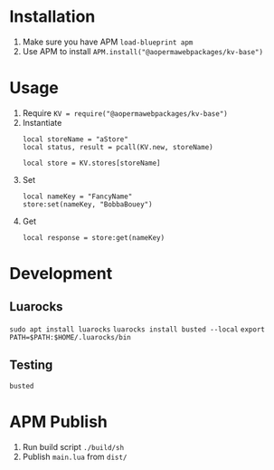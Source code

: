 
# Installation
1. Make sure you have APM
    `load-blueprint apm`
2. Use APM to install
   `APM.install("@aopermawebpackages/kv-base")`

# Usage
1. Require
    `KV = require("@aopermawebpackages/kv-base")`
2. Instantiate
    ```
    local storeName = "aStore"
    local status, result = pcall(KV.new, storeName)

    local store = KV.stores[storeName]
    ```
3. Set
    ```
   local nameKey = "FancyName"
   store:set(nameKey, "BobbaBouey")
   ```
4. Get
    ```
   local response = store:get(nameKey)
   ```

# Development

## Luarocks
`sudo apt install luarocks`
`luarocks install busted --local`
`export PATH=$PATH:$HOME/.luarocks/bin`
## Testing
`busted`

# APM Publish

1. Run build script
    `./build/sh`
2. Publish `main.lua` from `dist/`
